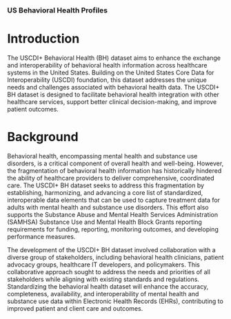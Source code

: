 ### US Behavioral Health Profiles

# Introduction 

The USCDI+ Behavioral Health (BH) dataset aims to enhance the exchange and interoperability of behavioral health information across healthcare systems in the United States. Building on the United States Core Data for Interoperability (USCDI) foundation, this dataset addresses the unique needs and challenges associated with behavioral health data. The USCDI+ BH dataset is designed to facilitate behavioral health integration with other healthcare services, support better clinical decision-making, and improve patient outcomes. 

# Background 

Behavioral health, encompassing mental health and substance use disorders, is a critical component of overall health and well-being. However, the fragmentation of behavioral health information has historically hindered the ability of healthcare providers to deliver comprehensive, coordinated care. The USCDI+ BH dataset seeks to address this fragmentation by establishing, harmonizing, and advancing a core list of standardized, interoperable data elements that can be used to capture treatment data for adults with mental health and substance use disorders. This effort also supports the Substance Abuse and Mental Health Services Administration (SAMHSA) Substance Use and Mental Health Block Grants reporting requirements for funding, reporting, monitoring outcomes, and developing performance measures. 

The development of the USCDI+ BH dataset involved collaboration with a diverse group of stakeholders, including behavioral health clinicians, patient advocacy groups, healthcare IT developers, and policymakers. This collaborative approach sought to address the needs and priorities of all stakeholders while aligning with existing standards and regulations. Standardizing the behavioral health dataset will enhance the accuracy, completeness, availability, and interoperability of mental health and substance use data within Electronic Health Records (EHRs), contributing to improved patient and client care and outcomes. 